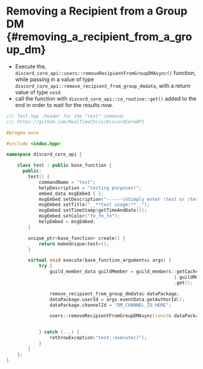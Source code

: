 Removing a Recipient from a Group DM {#removing_a_recipient_from_a_group_dm}
============
- Execute the, `discord_core_api::users::removeRecipientFromGroupDMAsync()` function, while passing in a value of type `discord_core_api::remove_recipient_from_group_dmdata`, with a return value of type `void`.
- call the function with `discord_core_api::co_routine::get()` added to the end in order to wait for the results now.

```cpp
/// Test.hpp -header for the "test" command.
/// https://github.com/RealTimeChris/DiscordCoreAPI

#pragma once

#include <index.hpp>

namespace discord_core_api {

	class test : public base_function {
	  public:
		test() {
			commandName = "test";
			helpDescription = "testing purposes!";
			embed_data msgEmbed { };
			msgEmbed.setDescription("------\nSimply enter !test or /test!\n------");
			msgEmbed.setTitle("__**test usage:**__");
			msgEmbed.setTimeStamp(getTimeAndDate());
			msgEmbed.setColor("fe_fe_fe");
			helpEmbed = msgEmbed;
		}

		unique_ptr<base_function> create() {
			return makeUnique<test>();
		}

		virtual void execute(base_function_arguments& args) {
			try {
				guild_member_data guildMember = guild_members::getCachedGuildMember(
															  {.guildMemberId = args.eventData.getAuthorId(), .guildId = args.eventData.getGuildId()})
															  .get();

				remove_recipient_from_group_dmdata& dataPackage;
				dataPackage.userId = args.eventData.getAuthorId();
				dataPackage.channelId = "DM_CHANNEL_ID_HERE";

				users::removeRecipientFromGroupDMAsync(const& dataPackage).get();


			} catch (...) {
				rethrowException("test::execute()");
			}
		}
	};
}
```
